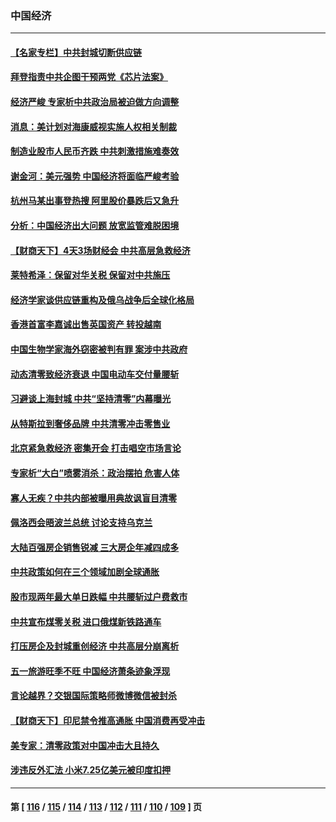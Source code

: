 ### 中国经济
---
#### [【名家专栏】中共封城切断供应链](../../pages/ncid283/n13726949.md) 
#### [拜登指责中共企图干预两党《芯片法案》](../../pages/ncid283/n13727200.md) 
#### [经济严峻 专家析中共政治局被迫做方向调整](../../pages/ncid283/n13727167.md) 
#### [消息：美计划对海康威视实施人权相关制裁](../../pages/ncid283/n13727090.md) 
#### [制造业股市人民币齐跌 中共刺激措施难奏效](../../pages/ncid283/n13727166.md) 
#### [谢金河：美元强势 中国经济将面临严峻考验](../../pages/ncid283/n13726667.md) 
#### [杭州马某出事登热搜 阿里股价暴跌后又急升](../../pages/ncid283/n13726134.md) 
#### [分析：中国经济出大问题 放宽监管难脱困境](../../pages/ncid283/n13726532.md) 
#### [【财商天下】4天3场财经会 中共高层急救经济](../../pages/ncid283/n13726454.md) 
#### [莱特希泽：保留对华关税 保留对中共施压](../../pages/ncid283/n13726477.md) 
#### [经济学家谈供应链重构及俄乌战争后全球化格局](../../pages/ncid283/n13726344.md) 
#### [香港首富李嘉诚出售英国资产 转投越南](../../pages/ncid283/n13726332.md) 
#### [中国生物学家海外窃密被判有罪 案涉中共政府](../../pages/ncid283/n13726188.md) 
#### [动态清零致经济衰退 中国电动车交付量腰斩](../../pages/ncid283/n13725713.md) 
#### [习避谈上海封城 中共“坚持清零”内幕曝光](../../pages/ncid283/n13725471.md) 
#### [从特斯拉到奢侈品牌 中共清零冲击零售业](../../pages/ncid283/n13725698.md) 
#### [北京紧急救经济 密集开会 打击唱空市场言论](../../pages/ncid283/n13725645.md) 
#### [专家析“大白”喷雾消杀：政治摆拍 危害人体](../../pages/ncid283/n13725685.md) 
#### [寡人无疾？中共内部被曝用典故讽盲目清零](../../pages/ncid283/n13725594.md) 
#### [佩洛西会晤波兰总统 讨论支持乌克兰](../../pages/ncid283/n13725544.md) 
#### [大陆百强房企销售锐减 三大房企年减四成多](../../pages/ncid283/n13725322.md) 
#### [中共政策如何在三个领域加剧全球通胀](../../pages/ncid283/n13725102.md) 
#### [股市现两年最大单日跌幅 中共腰斩过户费救市](../../pages/ncid283/n13724837.md) 
#### [中共宣布煤零关税 进口俄煤新铁路通车](../../pages/ncid283/n13724873.md) 
#### [打压房企及封城重创经济 中共高层分崩离析](../../pages/ncid283/n13724872.md) 
#### [五一旅游旺季不旺 中国经济萧条迹象浮现](../../pages/ncid283/n13724856.md) 
#### [言论越界？交银国际策略师微博微信被封杀](../../pages/ncid283/n13724757.md) 
#### [【财商天下】印尼禁令推高通胀 中国消费再受冲击](../../pages/ncid283/n13724191.md) 
#### [美专家：清零政策对中国冲击大且持久](../../pages/ncid283/n13724236.md) 
#### [涉违反外汇法 小米7.25亿美元被印度扣押](../../pages/ncid283/n13724194.md) 

---
#### 第 [ [116](./116.md) / [115](./115.md) / [114](./114.md) / [113](./113.md) / [112](./112.md) / [111](./111.md) / [110](./110.md) / [109](./109.md) ] 页
